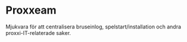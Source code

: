 Proxxeam
========

Mjukvara för att centralisera bruseinlog, spelstart/installation och andra proxxi-IT-relaterade saker.